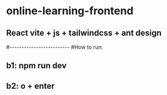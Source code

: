 # online-learning-frontend
## React vite + js + tailwindcss + ant design

#-------------------------
#How to run:
## b1: npm run dev
## b2: o + enter
